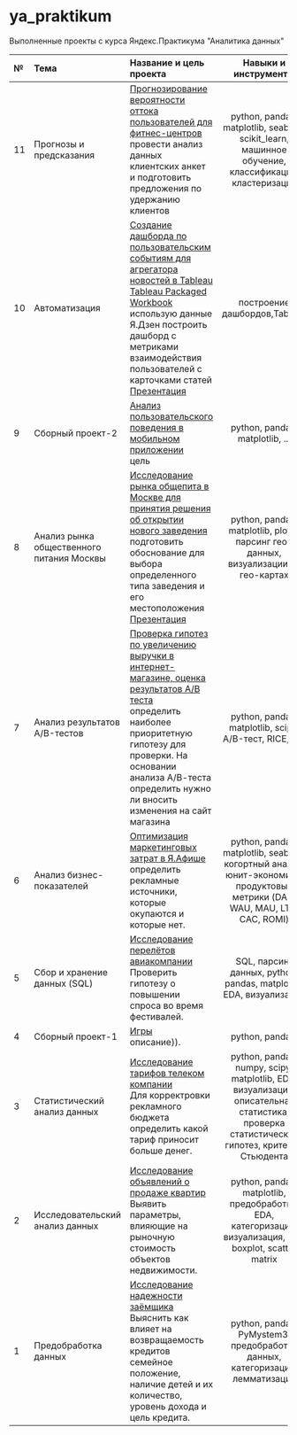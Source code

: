# ya_praktikum
Выполненные проекты с курса Яндекс.Практикума "Аналитика данных"

|**№**|**Тема**|**Название и цель проекта** |**Навыки и инструменты**|
|:--- |:----|:---------------------|:-----:|
| 11 | Прогнозы и предсказания | [Прогнозирование вероятности оттока пользователей для фитнес-центров](https://nbviewer.jupyter.org/github/Morrrrrigan/ya_praktikum/blob/main/11%20Прогнозы%20и%20предсказания%20-%20Отток%20из%20фитнес-центра_final.ipynb) <br>  провести анализ данных клиентских анкет и подготовить предложения по удержанию клиентов | python, pandas, matplotlib, seaborn, scikit_learn, машинное обучение, классификация, кластеризация|
| 10 | Автоматизация | [Создание дашборда по пользовательским событиям для агрегатора новостей в Tableau](https://github.com/Morrrrrigan/ya_praktikum/blob/main/10%20Автоматизация.png) [Tableau Packaged Workbook](https://github.com/Morrrrrigan/ya_praktikum/blob/main/10%20Я.Дзен%20дашборд.twbx) <br> использую данные Я.Дзен построить дашборд с метриками взаимодействия пользователей с карточками статей <br> [Презентация](https://drive.google.com/file/d/1VjCOW14r7-PAiSx5PVThM1vCTi0ahc5f/view?usp=sharing) | построение дашбордов,Tableau |
| 9 | Сборный проект-2 | [Анализ пользовательского поведения в мобильном приложении]() <br> цель | python, pandas, matplotlib, ... |
| 8 | Анализ рынка общественного питания Москвы | [Исследование рынка общепита в Москве для принятия решения об открытии нового заведения](https://nbviewer.jupyter.org/github/Morrrrrigan/ya_praktikum/blob/main/08%20Как%20рассказать%20историю%20с%20помощью%20данных%20-%20Рынок%20заведений%20общественного%20питания%20Мск_final.ipynb) <br>  подготовить обоснование для выбора определенного типа заведения и его местоположения <br> [Презентация](https://drive.google.com/file/d/1StMly8B0dklyH3W-HEbq_sMId_vBJjSr/view?usp=sharing) | python, pandas, matplotlib, plotly, парсинг гео-данных, визуализации на гео-картах|
| 7 | Анализ результатов A/B-тестов | [Проверка гипотез по увеличению выручки в интернет-магазине, оценка результатов А/В теста](https://nbviewer.jupyter.org/github/Morrrrrigan/ya_praktikum/blob/main/07%20Принятие%20решений%20в%20бизнесе%20на%20основе%20данных%20-%20АВ-тесты_final.ipynb) <br>  определить наиболее приоритетную гипотезу для проверки. На основании анализа А/В-теста определить нужно ли вносить изменения на сайт магазина | python, pandas, matplotlib, scipy, A/B-тест, RICE, ICE|
| 6 | Анализ бизнес-показателей | [Оптимизация маркетинговых затрат в Я.Афише](https://nbviewer.jupyter.org/github/Morrrrrigan/ya_praktikum/blob/main/06%20Анализ%20бизнес-показателей%20-%20маркетинговая%20аналитика%20Я.Афиши_final.ipynb) <br> определить рекламные источники, которые окупаются и которые нет. | python, pandas, matplotlib, seaborn, когортный анализ, юнит-экономика, продуктовые метрики (DAU, WAU, MAU, LTV, CAC, ROMI)|
| 5 | Сбор и хранение данных (SQL) | [Исследование перелётов авиакомпании](https://nbviewer.jupyter.org/github/Morrrrrigan/ya_praktikum/blob/main/05%20Сбор%20и%20хранение%20-%20билеты%20авиакомпании_final.ipynb) <br> Проверить гипотезу о повышении спроса во время фестивалей. | SQL, парсинг данных, python, pandas, matplotlib, EDA, визуализации|
| 4 | Сборный проект-1 | [Игры]() <br> описание)). | python, pandas, |
| 3 | Статистический анализ данных | [Исследование тарифов телеком компании](https://nbviewer.jupyter.org/github/Morrrrrigan/ya_praktikum/blob/main/03%20Статистический%20анализ%20%20-%20тариф%20для%20телеком%20компании%20final.ipynb) <br> Для корректровки рекламного бюджета определить какой тариф приносит больше денег. | python, pandas, numpy, scipy, matplotlib, EDA, визуализация, описательная статистика, проверка статистических гипотез, критерий Стьюдента|
| 2 | Исследовательский анализ данных | [Исследование объявлений о продаже квартир](https://nbviewer.jupyter.org/github/Morrrrrigan/ya_praktikum/blob/main/02%20Исследовательский%20анализ%20-%20объявления%20о%20продаже%20квартир%20final.ipynb) <br> Выявить параметры, влияющие на рыночную стоимость объектов недвижимости. | python, pandas, matplotlib, предобработка, EDA, категоризация, визуализация, hist, boxplot, scatter matrix|
| 1 | Предобработка данных | [Исследование надежности заёмщика](https://nbviewer.jupyter.org/github/Morrrrrigan/ya_praktikum/blob/main/01%20Исследование%20надежности%20заемщиков%20-%20анализ%20банковских%20данных.ipynb) <br> Выяснить как влияет на возвращаемость кредитов семейное положение, наличие детей и их количество, уровень дохода и цель кредита. | python, pandas, PyMystem3, предобработка данных, категоризация, лемматизация |
